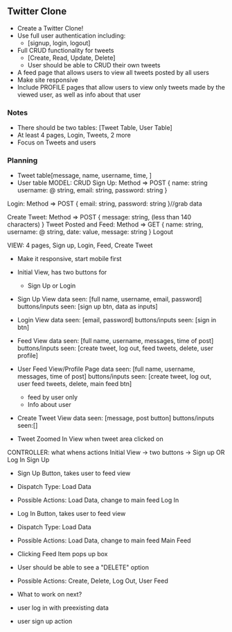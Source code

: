 ## Twitter Clone
- Create a Twitter Clone!
- Use full user authentication including:
  - [signup, login, logout]
- Full CRUD functionality for tweets
  - [Create, Read, Update, Delete]
  - User should be able to CRUD their own tweets
- A feed page that allows users to view all tweets posted by all users
- Make site responsive
- Include PROFILE pages that allow users to view only tweets made by the viewed user, as well as info about that user
### Notes
- There should be two tables: [Tweet Table, User Table]
- At least 4 pages, Login, Tweets, 2 more
- Focus on Tweets and users

### Planning
- Tweet table[message, name, username, time, ]
- User table
MODEL: CRUD
Sign Up: Method => POST
 {
  name: string
  username: @ string,
  email: string,
  password: string
}

Login: Method => POST
{
  email: string,
  password: string
}//grab data

Create Tweet: Method => POST
{
  message: string, (less than 140 characters)
}
Tweet Posted and Feed: Method => GET
{
  name: string,
  username: @ string,
  date: value,
  message: string
}
Logout

VIEW: 4 pages, Sign up, Login, Feed, Create Tweet
- Make it responsive, start mobile first

- Initial View, has two buttons for
  - Sign Up or Login

- Sign Up View
data seen: [full name, username, email, password]
buttons/inputs seen: [sign up btn, data as inputs]

- Login View
data seen: [email, password]
buttons/inputs seen: [sign in btn]

- Feed View
data seen: [full name, username, messages, time of post]
buttons/inputs seen: [create tweet, log out, feed tweets, delete, user profile]

- User Feed View/Profile Page
data seen: [full name, username, messages, time of post]
buttons/inputs seen: [create tweet, log out, user feed tweets, delete, main feed btn]
  - feed by user only
  - Info about user

- Create Tweet View
data seen: [message, post button]
buttons/inputs seen:[]
- Tweet Zoomed In View when tweet area clicked on


CONTROLLER: what whens actions
Initial View -> two buttons -> Sign up OR Log In
Sign Up
- Sign Up Button, takes user to feed view
- Dispatch Type: Load Data
- Possible Actions: Load Data, change to main feed
Log In
- Log In Button, takes user to feed view
- Dispatch Type: Load Data
- Possible Actions: Load Data, change to main feed
Main Feed
- Clicking Feed Item pops up box
- User should be able to see a "DELETE" option
- Possible Actions: Create, Delete, Log Out, User Feed


- What to work on next?
 - user log in with preexisting data
 - user sign up action
